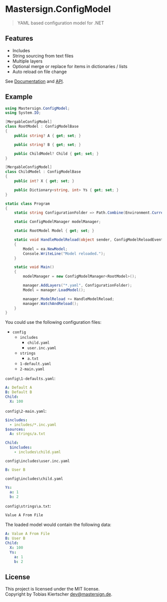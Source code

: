 # Mastersign.ConfigModel

> YAML based configuration model for .NET

## Features

- Includes
- String sourcing from text files
- Multiple layers
- Optional merge or replace for items in dictionaries / lists
- Auto reload on file change

See [Documentation](articles/intro.md) and [API](api/index.md).

## Example

```cs
using Mastersign.ConfigModel;
using System.IO;

[MergableConfigModel]
class RootModel : ConfigModelBase
{
    public string? A { get; set; }

    public string? B { get; set; }

    public ChildModel? Child { get; set; }
}

[MergableConfigModel]
class ChildModel : ConfigModelBase
{
    public int? X { get; set; }

    public Dictionary<string, int> Ys { get; set; }
}

static class Program
{
    static string ConfigurationFolder => Path.Combine(Environment.CurrentDirectory, "config");

    static ConfigModelManager modelManager;

    static RootModel Model { get; set; }

    static void HandleModelReload(object sender, ConfigModelReloadEventArgs ea)
    {
        Model = ea.NewModel;
        Console.WriteLine("Model reloaded.");
    }

    static void Main()
    {
        modelManager = new ConfigModelManager<RootModel>();

        manager.AddLayers("*.yaml", ConfigurationFolder);
        Model = manager.LoadModel();

        manager.ModelReload += HandleModelReload;
        manager.WatchAndReload();
    }
}
```

You could use the following configuration files:

* `config`
    + `includes`
        - `child.yaml`
        - `user.inc.yaml`
    + `strings`
        - `a.txt`
    + `1-default.yaml`
    + `2-main.yaml`

`config\1-defaults.yaml`:

```yaml
A: Default A
B: Default B
Child:
  X: 100
```

`config\2-main.yaml`:

```yaml
$includes:
  - includes/*.inc.yaml
$sources:
  A: strings/a.txt

Child:
  $includes:
    - includes\child.yaml
```

`config\includes\user.inc.yaml`

```yaml
B: User B
```

`config\includes\child.yaml`

```yaml
Ys:
  a: 1
  b: 2
```

`config\strings\a.txt`:

```txt
Value A From File
```

The loaded model would contain the following data:

```yaml
A: Value A From File
B: User B
Child:
  X: 100
  Ys:
    a: 1
    b: 2
```

## License

This project is licensed under the MIT license.  
Copyright by Tobias Kiertscher <dev@mastersign.de>.
